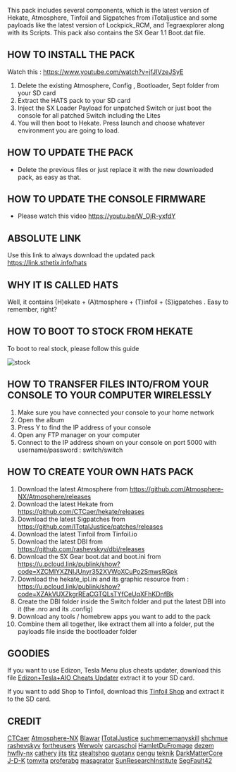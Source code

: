 This pack includes several components, which is the latest version of Hekate, Atmosphere, Tinfoil and Sigpatches from iTotaljustice and some payloads like the latest version of Lockpick_RCM, and Tegraexplorer along with its Scripts. This pack also contains the SX Gear 1.1 Boot.dat file. 

## HOW TO INSTALL THE PACK

Watch this : https://www.youtube.com/watch?v=jfJIVzeJSyE

1. Delete the existing Atmosphere, Config , Bootloader, Sept folder from your SD card
2. Extract the HATS pack to your SD card
3. Inject the SX Loader Payload for unpatched Switch or just boot the console for all patched Switch including the Lites
4. You will then boot to Hekate. Press launch and choose whatever environment you are going to load.



## HOW TO UPDATE THE PACK

- Delete the previous files or just replace it with the new downloaded pack, as easy as that.

## HOW TO UPDATE THE CONSOLE FIRMWARE
- Please watch this video https://youtu.be/W_OjR-yxfdY



## ABSOLUTE LINK

Use this link to always download the updated pack
https://link.sthetix.info/hats


## WHY IT IS CALLED HATS

Well, it contains (H)ekate + (A)tmosphere + (T)infoil + (S)igpatches . Easy to remember, right?


## HOW TO BOOT TO STOCK FROM HEKATE

To boot to real stock, please follow this guide

![stock](https://github.com/sthetix/HATS/blob/main/stock.png)

## HOW TO TRANSFER FILES INTO/FROM YOUR CONSOLE TO YOUR COMPUTER WIRELESSLY

1. Make sure you have connected your console to your home network
2. Open the album
3. Press Y  to find the IP address of your console
4. Open any FTP manager on your computer
5. Connect to the IP address shown on your console on port 5000 with username/password : switch/switch


## HOW TO CREATE YOUR OWN HATS PACK

1. Download the latest Atmosphere from https://github.com/Atmosphere-NX/Atmosphere/releases
2. Download the latest Hekate from https://github.com/CTCaer/hekate/releases
3. Download the latest Sigpatches from https://github.com/ITotalJustice/patches/releases
4. Download the latest Tinfoil from Tinfoil.io
5. Download the latest DBI from https://github.com/rashevskyv/dbi/releases
6. Download the SX Gear boot.dat and boot.ini from https://u.pcloud.link/publink/show?code=XZCMlYXZNIJUnyr352XVWoXCuPo2SmwsRGpk
7. Download the hekate_ipl.ini and its graphic resource from : https://u.pcloud.link/publink/show?code=XZAkVUXZkgrREaCGTQLsTYfCeUqXFhKDnfBk
8. Create the DBI folder inside the Switch folder and put the latest DBI into it (the .nro and its .config)
9. Download any tools / homebrew apps you want to add to the pack
10. Combine them all together, like extract them all into a folder, put the payloads file inside the bootloader folder

## GOODIES

If you want to use Edizon, Tesla Menu plus cheats updater, download this file [Edizon+Tesla+AIO Cheats Updater](https://github.com/sthetix/HATS/blob/main/Tesla%2BEdizon%2Bcheats%20updater.zip)  extract it to your SD card.

If you want to add Shop to Tinfoil, download this [Tinfoil Shop](https://github.com/sthetix/HATS/blob/main/tinfoil_shop.zip) and extract it to the SD card.




## CREDIT

[CTCaer](https://github.com/CTCaer)
[Atmosphere-NX](https://github.com/Atmosphere-NX)
[Blawar](https://github.com/blawar)
[ITotalJustice](https://github.com/ITotalJustice)
[suchmememanyskill](https://github.com/suchmememanyskill)
[shchmue](https://github.com/shchmue)
[rashevskyv](https://github.com/rashevskyv)
[fortheusers](https://github.com/fortheusers)
[Werwolv](https://github.com/WerWolv)
[carcaschoi](https://github.com/carcaschoi)
[HamletDuFromage](https://github.com/HamletDuFromage)
[dezem](https://github.com/dezem)
[hwfly-nx](https://github.com/hwfly-nx)
[cathery](https://github.com/cathery)
[jits](https://jits.cc)
[titz](https://titz.cf)
[stealtshop](https://stealthshop.cf)
[quotanx](https://quotanx.in)
[pengu](https://pengu.us)
[teknik](https://teknik.app)
[DarkMatterCore](https://github.com/DarkMatterCore)
[J-D-K](https://github.com/J-D-K)
[tomvita](https://github.com/tomvita)
[proferabg](https://github.com/proferabg)
[masagrator](https://github.com/masagrator)
[SunResearchInstitute](https://github.com/SunResearchInstitute)
[SegFault42](https://github.com/SegFault42)


